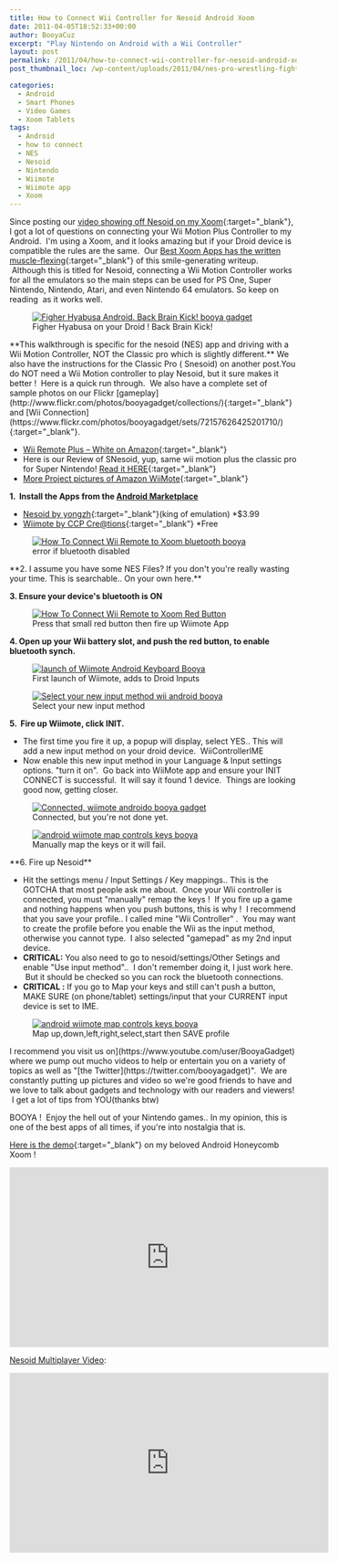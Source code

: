 ```yaml
---
title: How to Connect Wii Controller for Nesoid Android Xoom
date: 2011-04-05T18:52:33+00:00
author: BooyaCuz
excerpt: "Play Nintendo on Android with a Wii Controller"
layout: post
permalink: /2011/04/how-to-connect-wii-controller-for-nesoid-android-xoom.html
post_thumbnail_loc: /wp-content/uploads/2011/04/nes-pro-wrestling-fighter-hyabusa-booya-gadget-thumb.jpg

categories:
  - Android
  - Smart Phones
  - Video Games
  - Xoom Tablets
tags:
  - Android
  - how to connect
  - NES
  - Nesoid
  - Nintendo
  - Wiimote
  - Wiimote app
  - Xoom
---
```

Since posting our [video showing off Nesoid on my Xoom](https://www.youtube.com/watch?v=K7O0Y8KDIWo){:target="_blank"}, I got a lot of questions on connecting your Wii Motion Plus Controller to my Android.  I'm using a Xoom, and it looks amazing but if your Droid device is compatible the rules are the same.  Our [Best Xoom Apps has the written muscle-flexing](/2011/04/best-xoom-apps-play-nintendo-on-xoom-or-android-with-wii-remote.html){:target="_blank"} of this smile-generating writeup.  Although this is titled for Nesoid, connecting a Wii Motion Controller works for all the emulators so the main steps can be used for PS One, Super Nintendo, Nintendo, Atari, and even Nintendo 64 emulators. So keep on reading  as it works well.
<figure>
	<a href="{{ site.cdn-url }}/wp-content/uploads/2011/04/nes-pro-wrestling-fighter-hyabusa-booya-gadget.jpg">
    <img src="{{ site.cdn-url }}/wp-content/uploads/2011/04/nes-pro-wrestling-fighter-hyabusa-booya-gadget-640.jpg" 
         alt="Figher Hyabusa Android. Back Brain Kick! booya gadget" title="Figher Hyabusa on your Droid ! Back Brain Kick!"></a>
	<figcaption>Figher Hyabusa on your Droid ! Back Brain Kick!</figcaption>
</figure>
**This walkthrough is specific for the nesoid (NES) app and driving with a Wii Motion Controller, NOT the Classic pro which is slightly different.** We also have the instructions for the Classic Pro ( Snesoid) on another post.You do NOT need a Wii Motion controller to play Nesoid, but it sure makes it better !  Here is a quick run through.  We also have a complete set of sample photos on our Flickr [gameplay](http://www.flickr.com/photos/booyagadget/collections/){:target="_blank"} and [Wii Connection](https://www.flickr.com/photos/booyagadget/sets/72157626425201710/){:target="_blank"}.

* [Wii Remote Plus &#8211; White on Amazon](http://amzn.to/2kXipN7){:target="_blank"}
* Here is our Review of SNesoid, yup, same wii motion plus the classic pro for Super Nintendo! [Read it HERE](/2011/04/best-xoom-apps-snesoid-play-super-nintendo-with-wii-classic-controller.html){:target="_blank"}
* [More Project pictures of Amazon WiiMote](https://www.flickr.com/photos/booyagadget/sets/72157626425201710){:target="_blank"}

**1.  Install the Apps from the [Android Marketplace](https://market.android.com/)**
* [Nesoid by yongzh](https://www.google.com/search?sourceid=chrome&ie=UTF-8&q=nesoid+apkk){:target="_blank"}(king of emulation) *$3.99
* [Wiimote by CCP Cre@tions](https://market.android.com/search?q=wiimote&so=1&c=apps){:target="_blank"} *Free
<figure>
	<a href="{{ site.cdn-url }}/wp-content/uploads/2011/04/how-to-connect-wii-remote-to-xoom-bluetooth-error-no-such-device.jpg">
    <img src="{{ site.cdn-url }}/wp-content/uploads/2011/04/how-to-connect-wii-remote-to-xoom-bluetooth-error-no-such-device-640.jpg" 
         alt="How To Connect Wii Remote to Xoom bluetooth booya" title="bluetooth is disabled error. Enable Bluetooth"></a>
	<figcaption>error if bluetooth disabled</figcaption>
</figure>
**2. I assume you have some NES Files? If you don't you're really wasting your time. This is searchable.. On your own here.** 

**3. Ensure your device's bluetooth is ON**
<figure>
	<a href="{{ site.cdn-url }}/wp-content/uploads/2011/04/how-to-connect-wii-remote-to-xoom-battery-booya.jpg">
    <img src="{{ site.cdn-url }}/wp-content/uploads/2011/04/how-to-connect-wii-remote-to-xoom-battery-booya-640.jpg" 
         alt="How To Connect Wii Remote to Xoom Red Button" title="Press that small red button then fire up Wiimote App"></a>
	<figcaption>Press that small red button then fire up Wiimote App</figcaption>
</figure>

**4. Open up your Wii battery slot, and push the red button, to enable bluetooth synch.**
<figure>
	<a href="{{ site.cdn-url }}/wp-content/uploads/2011/04/how-to-connect-wii-remote-to-xoom-booya.jpg">
    <img src="{{ site.cdn-url }}/wp-content/uploads/2011/04/how-to-connect-wii-remote-to-xoom-booya-640.jpg" 
         alt="launch of Wiimote Android Keyboard Booya" title="First launch of Wiimote, adds to Droid Inputs"></a>
	<figcaption>First launch of Wiimote, adds to Droid Inputs</figcaption>
</figure>

<figure>
	<a href="{{ site.cdn-url }}/wp-content/uploads/2011/04/how-to-connect-wii-remote-to-xoom-input-method-booya.jpg">
    <img src="{{ site.cdn-url }}/wp-content/uploads/2011/04/how-to-connect-wii-remote-to-xoom-input-method-booya-640.jpg" 
         alt="Select your new input method wii android booya" title="Select your new input method"></a>
	<figcaption>Select your new input method</figcaption>
</figure>

**5.  Fire up Wiimote, click INIT.**

* The first time you fire it up, a popup will display, select YES.. This will add a new input method on your droid device.  WiiControllerIME
* Now enable this new input method in your Language & Input settings options. "turn it on".  Go back into WiiMote app and ensure your INIT CONNECT is successful.  It will say it found 1 device.  Things are looking good now, getting closer.

<figure>
	<a href="{{ site.cdn-url }}/wp-content/uploads/2011/04/how-to-connect-wii-remote-to-xoom-connected.jpg">
    <img src="{{ site.cdn-url }}/wp-content/uploads/2011/04/how-to-connect-wii-remote-to-xoom-connected-640.jpg" 
         alt="Connected, wiimote androido booya gadget" title="Connected, but you're not done yet."></a>
	<figcaption>Connected, but you're not done yet.</figcaption>
</figure>

<figure>
	<a href="{{ site.cdn-url }}/wp-content/uploads/2011/04/how-to-connect-wii-remote-to-xoom-map-keys.jpg">
    <img src="{{ site.cdn-url }}/wp-content/uploads/2011/04/how-to-connect-wii-remote-to-xoom-map-keys-480.jpg" 
         alt="android wiimote map controls keys booya" title="android wiimote map controls keys"></a>
	<figcaption>Manually map the keys or it will fail.</figcaption>
</figure>
**6. Fire up Nesoid**

* Hit the settings menu / Input Settings / Key mappings.. This is the GOTCHA that most people ask me about.  Once your Wii controller is connected, you must "manually" remap the keys !  If you fire up a game and nothing happens when you push buttons, this is why !  I recommend that you save your profile.. I called mine "Wii Controller" .  You may want to create the profile before you enable the Wii as the input method, otherwise you cannot type.  I also selected "gamepad" as my 2nd input device.
* **CRITICAL:** You also need to go to nesoid/settings/Other Setings and enable "Use input method"..  I don't remember doing it, I just work here.  But it should be checked so you can rock the bluetooth connections.
* **CRITICAL :** If you go to Map your keys and still can't push a button, MAKE SURE (on phone/tablet) settings/input that your CURRENT input device is set to IME.

<figure>
	<a href="{{ site.cdn-url }}/wp-content/uploads/2011/04/how-to-connect-wii-remote-to-xoom-map-profile-booya.jpg">
    <img src="{{ site.cdn-url }}/wp-content/uploads/2011/04/how-to-connect-wii-remote-to-xoom-map-profile-booya-480.jpg" 
         alt="android wiimote map controls keys booya" title="Map up,down,left,right,select,start then SAVE profile"></a>
	<figcaption>Map up,down,left,right,select,start then SAVE profile</figcaption>
</figure>
I recommend you visit us on](https://www.youtube.com/user/BooyaGadget) where we pump out mucho videos to help or entertain you on a variety of topics as well as "[the Twitter](https://twitter.com/booyagadget)".  We are constantly putting up pictures and video so we're good friends to have and we love to talk about gadgets and technology with our readers and viewers!  I get a lot of tips from YOU(thanks btw)

BOOYA !  Enjoy the hell out of your Nintendo games.. In my opinion, this is one of the best apps of all times, if you're into nostalgia that is.

[Here is the demo](https://www.youtube.com/watch?v=K7O0Y8KDIWo){:target="_blank"} on my beloved Android Honeycomb Xoom !
<iframe width="560" height="315" src="https://www.youtube.com/embed/K7O0Y8KDIWo" frameborder="0" allowfullscreen></iframe>

<a title="Nesoid Multiplayer how to video" href="https://www.youtube.com/watch?v=bi5YM51pFoo" target="_blank">Nesoid Multiplayer Video</a>:
<iframe width="560" height="315" src="https://www.youtube.com/embed/bi5YM51pFoo" frameborder="0" allowfullscreen></iframe>